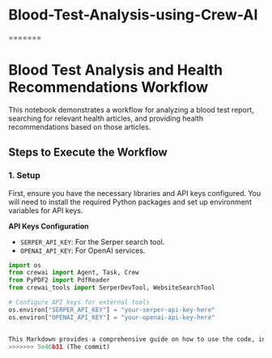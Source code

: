 # Blood-Test-Analysis-using-Crew-AI
=======
# Blood Test Analysis and Health Recommendations Workflow

This notebook demonstrates a workflow for analyzing a blood test report, searching for relevant health articles, and providing health recommendations based on those articles.

## Steps to Execute the Workflow

### 1. Setup

First, ensure you have the necessary libraries and API keys configured. You will need to install the required Python packages and set up environment variables for API keys.

**API Keys Configuration**

- `SERPER_API_KEY`: For the Serper search tool.
- `OPENAI_API_KEY`: For OpenAI services.

```python
import os
from crewai import Agent, Task, Crew
from PyPDF2 import PdfReader
from crewai_tools import SerperDevTool, WebsiteSearchTool

# Configure API keys for external tools
os.environ["SERPER_API_KEY"] = "your-serper-api-key-here"
os.environ["OPENAI_API_KEY"] = "your-openai-api-key-here"


This Markdown provides a comprehensive guide on how to use the code, including setup instructions, code cells, and additional information about required libraries and documentation.
>>>>>>> 5e46b31 (The commit)
